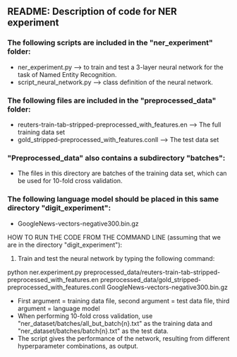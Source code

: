 README: Description of code for NER experiment
----------------------------------------------------------------

### The following scripts are included in the "ner_experiment" folder:
- ner_experiment.py --> to train and test a 3-layer neural network for the task of Named Entity Recognition.
- script_neural_network.py --> class definition of the neural network.

### The following files are included in the "preprocessed_data" folder:
- reuters-train-tab-stripped-preprocessed_with_features.en --> The full training data set
- gold_stripped-preprocessed_with_features.conll --> The test data set

### "Preprocessed_data" also contains a subdirectory "batches":
- The files in this directory are batches of the training data set, which can be used for 10-fold cross validation.

### The following language model should be placed in this same directory "digit_experiment":
- GoogleNews-vectors-negative300.bin.gz

HOW TO RUN THE CODE FROM THE COMMAND LINE (assuming that we are in the directory "digit_experiment"):

1) Train and test the neural network by typing the following command:

python ner.experiment.py preprocessed_data/reuters-train-tab-stripped-preprocessed_with_features.en preprocessed_data/gold_stripped-preprocessed_with_features.conll GoogleNews-vectors-negative300.bin.gz

- First argument = training data file, second argument = test data file, third argument = language model
- When performing 10-fold cross validation, use "ner_dataset/batches/all_but_batch{n}.txt" as the training data and "ner_dataset/batches/batch{n}.txt" as the test data.
- The script gives the performance of the network, resulting from different hyperparameter combinations, as output.
